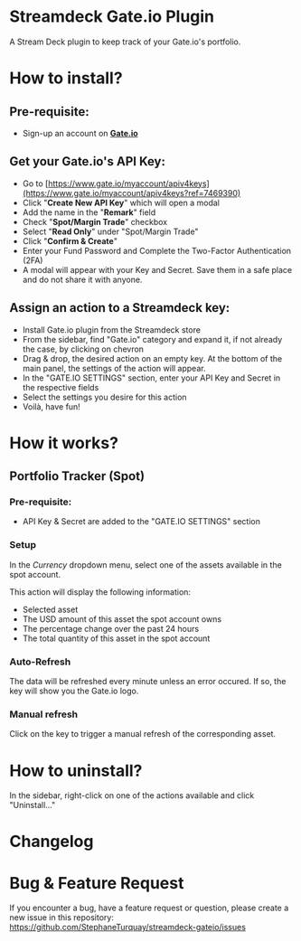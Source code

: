 # Streamdeck Gate.io Plugin 
A Stream Deck plugin to keep track of your Gate.io's portfolio.
# How to install?
## Pre-requisite:
* Sign-up an account on **[Gate.io](https://www.gate.io/signup/7469390)**

## Get your Gate.io's API Key:
* Go to [https://www.gate.io/myaccount/apiv4keys](https://www.gate.io/myaccount/apiv4keys?ref=7469390)
* Click "**Create New API Key**" which will open a modal
* Add the name in the "**Remark**" field
* Check "**Spot/Margin Trade**" checkbox
* Select "**Read Only**" under "Spot/Margin Trade"
* Click "**Confirm & Create**"
* Enter your Fund Password and Complete the Two-Factor Authentication (2FA)
* A modal will appear with your Key and Secret. Save them in a safe place and do not share it with anyone.

## Assign an action to a Streamdeck key:
* Install Gate.io plugin from the Streamdeck store
* From the sidebar, find "Gate.io" category and expand it, if not already the case, by clicking on chevron
* Drag & drop, the desired action on an empty key. At the bottom of the main panel, the settings of the action will appear.
* In the "GATE.IO SETTINGS" section, enter your API Key and Secret in the respective fields
* Select the settings you desire for this action
* Voilà, have fun!


# How it works?
## Portfolio Tracker (Spot)
### Pre-requisite:
* API Key & Secret are added to the "GATE.IO SETTINGS" section

### Setup
In the *Currency* dropdown menu, select one of the assets available in the spot account.

This action will display the following information:
* Selected asset
* The USD amount of this asset the spot account owns
* The percentage change over the past 24 hours
* The total quantity of this asset in the spot account

### Auto-Refresh

The data will be refreshed every minute unless an error occured. If so, the key will show you the Gate.io logo.

### Manual refresh

Click on the key to trigger a manual refresh of the corresponding asset.


# How to uninstall?

In the sidebar, right-click on one of the actions available and click "Uninstall..."


# Changelog
# Bug & Feature Request

If you encounter a bug, have a feature request or question, please create a new issue in this repository: https://github.com/StephaneTurquay/streamdeck-gateio/issues

